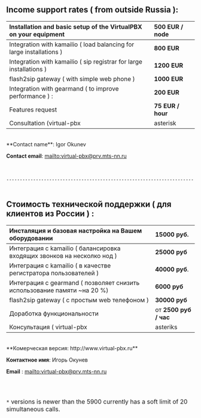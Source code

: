 ## Income support rates ( from outside Russia ): ##

| Installation and basic setup of the VirtualPBX on your equipment | **500 EUR**  / node |
|:-----------------------------------------------------------------|:--------------------|
| Integration with kamailio ( load balancing for large installations ) | **800 EUR**         |
| Integration with kamailio ( sip registrar for large installations ) | **1200 EUR**        |
| flash2sip gateway ( with simple web phone )                      | **1000 EUR**        |
| Integration with gearmand ( to improve performance ) :           | **200 EUR**         |
| Features request                                                 | **75 EUR / hour**   |
| Consultation (virtual-pbx | asterisk | linux )                   | **50 EUR / hour**   |

<br />
**Contact name**: Igor Okunev

**Contact email**: [mailto:virtual-pbx@prv.mts-nn.ru](mailto:virtual-pbx@prv.mts-nn.ru)

<br /><br />
`----------------------------------------------------------------------`
<br /><br />

## Стоимость технической поддержки ( для клиентов из России ) : ##

| Инсталяция и базовая настройка на Вашем оборудовании | **15000 руб**. |
|:-----------------------------------------------------|:---------------|
| Интеграция с kamailio ( балансировка входящих звонков на несколко нод ) | **25000 руб**  |
| Интеграция с kamailio ( в качестве регистратора пользователей ) | **40000 руб**. |
| Интеграция с gearmand ( позволяет снизить использование памяти ~на 20 %) | **6000 руб**   |
| flash2sip gateway ( с простым web телефоном )        | **30000 руб**  |
| Доработка функциональности| от **2500 руб / час** |
| Консультация  ( virtual-pbx | asteriks | linux )     | **2000 руб / час** |

<br />
**Комерческая версия: http://www.virtual-pbx.ru**

**Контактное имя**: Игорь Окунев

**Email** : [mailto:virtual-pbx@prv.mts-nn.ru](mailto:virtual-pbx@prv.mts-nn.ru)

<br /><br />

<p align='left'>
<font size='3px'><code>*</code> versions is newer than the 5900 currently has a soft limit of 20 simultaneous calls.</font>
</p>